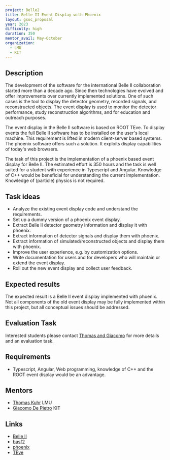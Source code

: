 ```yaml
---
project: Belle2
title: Belle II Event Display with Phoenix
layout: gsoc_proposal
year: 2023
difficulty: high
duration: 350
mentor_avail: May-October
organization:
  - LMU
  - KIT
---
```


## Description
The development of the software for the international Belle II collaboration started more than a decade ago. Since then technologies have evolved and offer improvements over currently implemented solutions. One of such cases is the tool to display the detector geometry, recorded signals, and reconstructed objects. The event display is used to monitor the detector performance, study reconstruction algorithms, and for education and outreach purposes.

The event display in the Belle II software is based on ROOT TEve. To display events the full Belle II software has to be installed on the user's local machine. This requirement is lifted in modern client-server based systems. The phoenix software offers such a solution. It exploits display capabilities of today's web browsers.

The task of this project is the implementation of a phoenix based event display for Belle II. The estimated effort is 350 hours and the task is well suited for a student with experience in Typescript and Angular. Knowledge of C++ would be beneficial for understanding the current implementation. Knowledge of (particle) physics is not required.

## Task ideas
 * Analyze the existing event display code and understand the requirements.
 * Set up a dummy version of a phoenix event display.
 * Extract Belle II detector geometry information and display it with phoenix.
 * Extract information of detector signals and display them with phoenix.
 * Extract information of simulated/reconstructed objects and display them with phoenix.
 * Improve the user experience, e.g. by customization options.
 * Write documentation for users and for developers who will maintain or extend the event display.
 * Roll out the new event display and collect user feedback.

## Expected results
The expected result is a Belle II event display implemented with phoenix. Not all components of the old event display may be fully implemented within this project, but all conceptual issues should be addressed.

## Evaluation Task
Interested students please contact [Thomas and Giacomo](mailto:Thomas.Kuhr@lmu.de,giacomo.pietro@kit.edu) for more details and an evaluation task.

## Requirements
 * Typescript, Angular, Web programming, knowledge of C++ and the ROOT event display would be an advantage.

## Mentors
 * [Thomas Kuhr](mailto:Thomas.Kuhr@lmu.de) LMU
 * [Giacomo De Pietro](mailto:giacomo.pietro@kit.edu) KIT

## Links
 * [Belle II](https://belle2.jp/)
 * [basf2](https://github.com/belle2/basf2)
 * [phoenix](https://github.com/HSF/phoenix)
 * [TEve](https://root.cern/doc/master/group__TEve.html)
